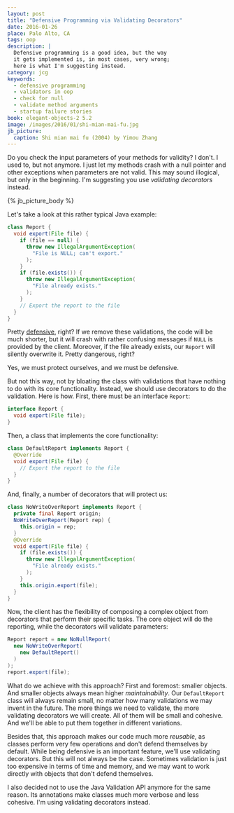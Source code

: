 ```yaml
---
layout: post
title: "Defensive Programming via Validating Decorators"
date: 2016-01-26
place: Palo Alto, CA
tags: oop
description: |
  Defensive programming is a good idea, but the way
  it gets implemented is, in most cases, very wrong;
  here is what I'm suggesting instead.
category: jcg
keywords:
  - defensive programming
  - validators in oop
  - check for null
  - validate method arguments
  - startup failure stories
book: elegant-objects-2 5.2
image: /images/2016/01/shi-mian-mai-fu.jpg
jb_picture:
  caption: Shi mian mai fu (2004) by Yimou Zhang
---
```


Do you check the input parameters of your methods for validity?
I don't. I used to, but not anymore.
I just let my methods crash with a null pointer and other exceptions
when parameters are not valid.
This may sound illogical, but only in the beginning.
I'm suggesting you use _validating decorators_ instead.

<!--more-->

{% jb_picture_body %}

Let's take a look at this rather typical Java example:

```java
class Report {
  void export(File file) {
    if (file == null) {
      throw new IllegalArgumentException(
        "File is NULL; can't export."
      );
    }
    if (file.exists()) {
      throw new IllegalArgumentException(
        "File already exists."
      );
    }
    // Export the report to the file
  }
}
```

Pretty [defensive](https://en.wikipedia.org/wiki/Defensive_programming), right?
If we remove these validations, the code
will be much shorter, but it will crash with rather confusing messages
if `NULL` is provided by the client. Moreover, if the file already exists,
our `Report` will silently overwrite it. Pretty dangerous, right?

Yes, we must protect ourselves, and we must be defensive.

But not this way, not by bloating the class with validations that
have nothing to do with its core functionality. Instead, we should
use decorators to do the validation. Here is how. First,
there must be an interface `Report`:

```java
interface Report {
  void export(File file);
}
```

Then, a class that implements the core functionality:

```java
class DefaultReport implements Report {
  @Override
  void export(File file) {
    // Export the report to the file
  }
}
```

And, finally, a number of decorators that will protect us:

```java
class NoWriteOverReport implements Report {
  private final Report origin;
  NoWriteOverReport(Report rep) {
    this.origin = rep;
  }
  @Override
  void export(File file) {
    if (file.exists()) {
      throw new IllegalArgumentException(
        "File already exists."
      );
    }
    this.origin.export(file);
  }
}
```

Now, the client has the flexibility of composing a complex object
from decorators that perform their specific tasks. The core object
will do the reporting, while the decorators will validate parameters:

```java
Report report = new NoNullReport(
  new NoWriteOverReport(
    new DefaultReport()
  )
);
report.export(file);
```

What do we achieve with this approach?
First and foremost: smaller objects.
And smaller objects always mean higher _maintainability_.
Our `DefaultReport` class will always remain small, no matter
how many validations we may invent in the future. The
more things we need to validate, the more validating decorators
we will create. All of them will be small and cohesive. And we'll
be able to put them together in different variations.

Besides that, this approach makes our code much more
_reusable_, as classes perform very few operations
and don't defend themselves by default. While being defensive
is an important feature, we'll use validating decorators. But
this will not always be the case. Sometimes validation is just
too expensive in terms of time and memory, and we may want to work
directly with objects that don't defend themselves.

I also decided not to use the Java Validation API anymore for the
same reason. Its annotations make classes much more verbose
and less cohesive. I'm using validating decorators instead.
